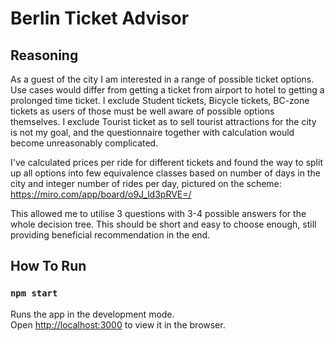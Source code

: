 # Berlin Ticket Advisor

## Reasoning

As a guest of the city I am interested in a range of possible ticket options.
Use cases would differ from getting a ticket from airport to hotel to getting a prolonged time ticket.
I exclude Student tickets, Bicycle tickets, BC-zone tickets as users of those must be well aware of possible options themselves. 
I exclude Tourist ticket as to sell tourist attractions for the city is not my goal, and the questionnaire together with calculation would become unreasonably complicated. 

I've calculated prices per ride for different tickets and found the way to split up all options into few 
equivalence classes based on number of days in the city and integer number of rides per day, pictured on the scheme:
https://miro.com/app/board/o9J_ld3pRVE=/

This allowed me to utilise 3 questions with 3-4 possible answers for the whole decision tree. 
This should be short and easy to choose enough, still providing beneficial recommendation in the end.


## How To Run

### `npm start`

Runs the app in the development mode.\
Open [http://localhost:3000](http://localhost:3000) to view it in the browser.
